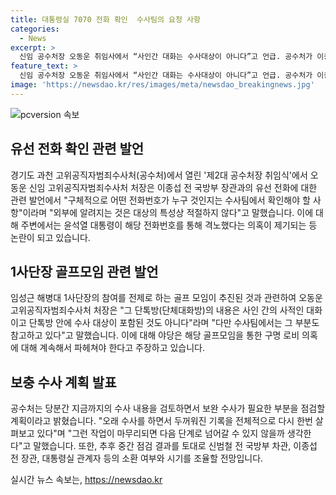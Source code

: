 ```yaml
---
title: 대통령실 7070 전화 확인  수사팀의 요청 사항
categories:
  - News
excerpt: >
  신임 공수처장 오동운 취임사에서 “사인간 대화는 수사대상이 아니다”고 언급. 공수처가 이종섭 전 국방부 장관과의 전화와 관련해 수사팀이 확인이라고 말했음. 이에 대한 야권의 의혹 제기. 또한 골프모임과 관련된 구명 로비 의혹에 대해 사적 대화라고 언급하며 수사팀 조사 중이라고 전했음. 또한 공수처는 중간 점검을 통해 추가 수사가 필요한 부분을 검토 중이라고 밝혔음.신임 공수처장 오동운 취임사에서 “사인간 대화는 수사대상이 아니다”고 언급. 공수처가 이종섭 전 국방부 장관과의 전화와 관련해 수사팀이 확인이라고 말했음. 이에 대한 야권의 의혹 제기. 또한 골프모임과 관련된 구명 로비 의혹에 대해 사적 대화라고 언급하며 수사팀 조사 중이라고 전했음. 또한 공수처는 중간 점검을 통해 추가 수사가 필요한 부분을 검토 중이라고 밝혔음.
feature_text: >
  신임 공수처장 오동운 취임사에서 “사인간 대화는 수사대상이 아니다”고 언급. 공수처가 이종섭 전 국방부 장관과의 전화와 관련해 수사팀이 확인이라고 말했음. 이에 대한 야권의 의혹 제기. 또한 골프모임과 관련된 구명 로비 의혹에 대해 사적 대화라고 언급하며 수사팀 조사 중이라고 전했음. 또한 공수처는 중간 점검을 통해 추가 수사가 필요한 부분을 검토 중이라고 밝혔음.신임 공수처장 오동운 취임사에서 “사인간 대화는 수사대상이 아니다”고 언급. 공수처가 이종섭 전 국방부 장관과의 전화와 관련해 수사팀이 확인이라고 말했음. 이에 대한 야권의 의혹 제기. 또한 골프모임과 관련된 구명 로비 의혹에 대해 사적 대화라고 언급하며 수사팀 조사 중이라고 전했음. 또한 공수처는 중간 점검을 통해 추가 수사가 필요한 부분을 검토 중이라고 밝혔음.
image: 'https://newsdao.kr/res/images/meta/newsdao_breakingnews.jpg'
---
```


<p><img src="https://newsdao.kr/res/images/meta/newsdao_breakingnews.jpg" alt="pcversion 속보" /></p>

<h2 data-ke-size="size26">유선 전화 확인 관련 발언</h2>

<p data-ke-size="size16">경기도 과천 고위공직자범죄수사처(공수처)에서 열린 '제2대 공수처장 취임식'에서 오동운 신임 고위공직자범죄수사처 처장은 이종섭 전 국방부 장관과의 유선 전화에 대한 관련 발언에서 "구체적으로 어떤 전화번호가 누구 것인지는 수사팀에서 확인해야 할 사항"이라며 "외부에 알려지는 것은 대상의 특성상 적절하지 않다"고 말했습니다. 이에 대해 주변에서는 윤석열 대통령이 해당 전화번호를 통해 격노했다는 의혹이 제기되는 등 논란이 되고 있습니다.</p>

<h2 data-ke-size="size26">1사단장 골프모임 관련 발언</h2>

<p data-ke-size="size16">임성근 해병대 1사단장의 참여를 전제로 하는 골프 모임이 추진된 것과 관련하여 오동운 고위공직자범죄수사처 처장은 "그 단톡방(단체대화방)의 내용은 사인 간의 사적인 대화이고 단톡방 안에 수사 대상이 포함된 것도 아니다"라며 "다만 수사팀에서는 그 부분도 참고하고 있다"고 말했습니다. 이에 대해 야당은 해당 골프모임을 통한 구명 로비 의혹에 대해 계속해서 파헤쳐야 한다고 주장하고 있습니다.</p>

<h2 data-ke-size="size26">보충 수사 계획 발표</h2>

<p data-ke-size="size16">공수처는 당분간 지금까지의 수사 내용을 검토하면서 보완 수사가 필요한 부분을 점검할 계획이라고 밝혔습니다. "오래 수사를 하면서 두꺼워진 기록을 전체적으로 다시 한번 살펴보고 있다"며 "그런 작업이 마무리되면 다음 단계로 넘어갈 수 있지 않을까 생각한다"고 말했습니다. 또한, 추후 중간 점검 결과를 토대로 신범철 전 국방부 차관, 이종섭 전 장관, 대통령실 관계자 등의 소환 여부와 시기를 조율할 전망입니다.</p>
실시간 뉴스 속보는, <a href="https://newsdao.kr" rel="dofollow">https://newsdao.kr</a>



